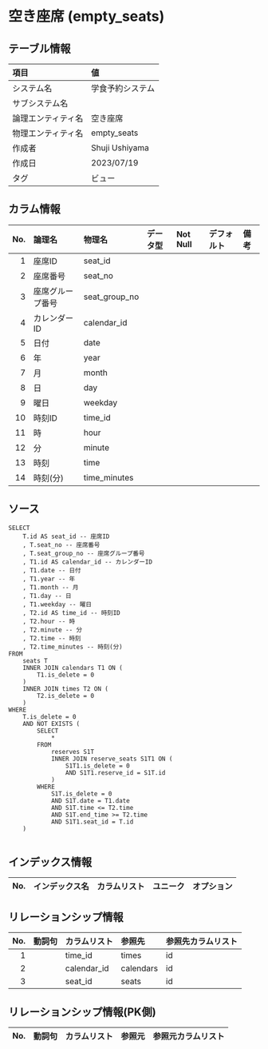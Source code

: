 # 空き座席 (empty_seats)

## テーブル情報

| 項目                           | 値                                                                                                   |
|:-------------------------------|:-----------------------------------------------------------------------------------------------------|
| システム名                     | 学食予約システム                                                                                     |
| サブシステム名                 |                                                                                                      |
| 論理エンティティ名             | 空き座席                                                                                             |
| 物理エンティティ名             | empty_seats                                                                                          |
| 作成者                         | Shuji Ushiyama                                                                                       |
| 作成日                         | 2023/07/19                                                                                           |
| タグ                           | ビュー                                                                                               |



## カラム情報

| No. | 論理名                         | 物理名                         | データ型                       | Not Null | デフォルト           | 備考                           |
|----:|:-------------------------------|:-------------------------------|:-------------------------------|:---------|:---------------------|:-------------------------------|
|   1 | 座席ID                         | seat_id                        |                                |          |                      |                                |
|   2 | 座席番号                       | seat_no                        |                                |          |                      |                                |
|   3 | 座席グループ番号               | seat_group_no                  |                                |          |                      |                                |
|   4 | カレンダーID                   | calendar_id                    |                                |          |                      |                                |
|   5 | 日付                           | date                           |                                |          |                      |                                |
|   6 | 年                             | year                           |                                |          |                      |                                |
|   7 | 月                             | month                          |                                |          |                      |                                |
|   8 | 日                             | day                            |                                |          |                      |                                |
|   9 | 曜日                           | weekday                        |                                |          |                      |                                |
|  10 | 時刻ID                         | time_id                        |                                |          |                      |                                |
|  11 | 時                             | hour                           |                                |          |                      |                                |
|  12 | 分                             | minute                         |                                |          |                      |                                |
|  13 | 時刻                           | time                           |                                |          |                      |                                |
|  14 | 時刻(分)                       | time_minutes                   |                                |          |                      |                                |



## ソース
```
SELECT
    T.id AS seat_id -- 座席ID
    , T.seat_no -- 座席番号
    , T.seat_group_no -- 座席グループ番号
    , T1.id AS calendar_id -- カレンダーID
    , T1.date -- 日付
    , T1.year -- 年
    , T1.month -- 月
    , T1.day -- 日
    , T1.weekday -- 曜日
    , T2.id AS time_id -- 時刻ID
    , T2.hour -- 時
    , T2.minute -- 分
    , T2.time -- 時刻
    , T2.time_minutes -- 時刻(分)
FROM
    seats T 
    INNER JOIN calendars T1 ON (
        T1.is_delete = 0
    )
    INNER JOIN times T2 ON (
        T2.is_delete = 0
    )
WHERE
    T.is_delete = 0
    AND NOT EXISTS (
        SELECT
            *
        FROM
            reserves S1T
            INNER JOIN reserve_seats S1T1 ON (
                S1T1.is_delete = 0
                AND S1T1.reserve_id = S1T.id
            )
        WHERE
            S1T.is_delete = 0
            AND S1T.date = T1.date
            AND S1T.time <= T2.time
            AND S1T.end_time >= T2.time
            AND S1T1.seat_id = T.id
    )


```



## インデックス情報

| No. | インデックス名                 | カラムリスト                             | ユニーク   | オプション                     | 
|----:|:-------------------------------|:-----------------------------------------|:-----------|:-------------------------------|



## リレーションシップ情報

| No. | 動詞句                         | カラムリスト                             | 参照先                         | 参照先カラムリスト                       |
|----:|:-------------------------------|:-----------------------------------------|:-------------------------------|:-----------------------------------------|
|   1 |                                | time_id                                  | times                          | id                                       |
|   2 |                                | calendar_id                              | calendars                      | id                                       |
|   3 |                                | seat_id                                  | seats                          | id                                       |



## リレーションシップ情報(PK側)

| No. | 動詞句                         | カラムリスト                             | 参照元                         | 参照元カラムリスト                       |
|----:|:-------------------------------|:-----------------------------------------|:-------------------------------|:-----------------------------------------|


